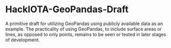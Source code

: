 # HackIOTA-GeoPandas-Draft
A primitive draft for utilizing GeoPandas using publicly available data as an example.
The practicality of using GeoPandas, to include surface areas or lines, as opposed to only points, remains to be seen or tested in later stages of development.

